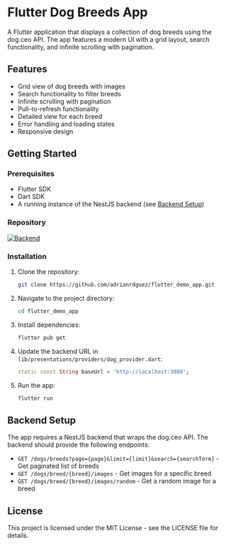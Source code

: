 # Flutter Dog Breeds App

A Flutter application that displays a collection of dog breeds using the dog.ceo API. The app features a modern UI with a grid layout, search functionality, and infinite scrolling with pagination.

## Features

- Grid view of dog breeds with images
- Search functionality to filter breeds
- Infinite scrolling with pagination
- Pull-to-refresh functionality
- Detailed view for each breed
- Error handling and loading states
- Responsive design

## Getting Started

### Prerequisites

- Flutter SDK
- Dart SDK
- A running instance of the NestJS backend (see [Backend Setup](#backend-setup))

### Repository

[![Backend](https://img.shields.io/badge/Backend-barkibu__backend-green)](https://github.com/adrianrdguez/barkibu_backend)

### Installation

1. Clone the repository:
   ```bash
   git clone https://github.com/adrianrdguez/flutter_demo_app.git
   ```

2. Navigate to the project directory:
   ```bash
   cd flutter_demo_app
   ```

3. Install dependencies:
   ```bash
   flutter pub get
   ```

4. Update the backend URL in `lib/presentations/providers/dog_provider.dart`:
   ```dart
   static const String baseUrl = 'http://localhost:3000';
   ```

5. Run the app:
   ```bash
   flutter run
   ```

## Backend Setup

The app requires a NestJS backend that wraps the dog.ceo API. The backend should provide the following endpoints:

- `GET /dogs/breeds?page={page}&limit={limit}&search={searchTerm}` - Get paginated list of breeds
- `GET /dogs/breed/{breed}/images` - Get images for a specific breed
- `GET /dogs/breed/{breed}/images/random` - Get a random image for a breed

## License

This project is licensed under the MIT License - see the LICENSE file for details.